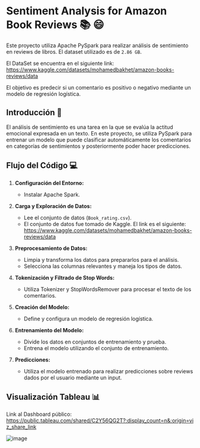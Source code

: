 # Sentiment Analysis for Amazon Book Reviews 📚 😄

Este proyecto utiliza Apache PySpark para realizar análisis de sentimiento en reviews de libros. El dataset utilizado es de `2.86 GB`.

El DataSet se encuentra en el siguiente link: https://www.kaggle.com/datasets/mohamedbakhet/amazon-books-reviews/data

El objetivo es predecir si un comentario es positivo o negativo mediante un modelo de regresión logística.

## Introducción 🚀

El análisis de sentimiento es una tarea en la que se evalúa la actitud emocional expresada en un texto. En este proyecto, se utiliza PySpark para entrenar un modelo que puede clasificar automáticamente los comentarios en categorías de sentimientos y posteriormente poder hacer predicciones.

## Flujo del Código 💻

1. **Configuración del Entorno:**
   -  Instalar Apache Spark.

2. **Carga y Exploración de Datos:**
   - Lee el conjunto de datos (`Book_rating.csv`).
   - El conjunto de datos fue tomado de Kaggle. El link es el siguiente: https://www.kaggle.com/datasets/mohamedbakhet/amazon-books-reviews/data

3. **Preprocesamiento de Datos:**
   - Limpia y transforma los datos para prepararlos para el análisis.
   - Selecciona las columnas relevantes y maneja los tipos de datos.

4. **Tokenización y Filtrado de Stop Words:**
   - Utiliza Tokenizer y StopWordsRemover para procesar el texto de los comentarios.

5. **Creación del Modelo:**
   - Define y configura un modelo de regresión logística.

6. **Entrenamiento del Modelo:**
   - Divide los datos en conjuntos de entrenamiento y prueba.
   - Entrena el modelo utilizando el conjunto de entrenamiento.

7. **Predicciones:**
   - Utiliza el modelo entrenado para realizar predicciones sobre reviews dados por el usuario mediante un input.

## Visualización Tableau 📊
Link al Dashboard público: https://public.tableau.com/shared/C2Y56QG2T?:display_count=n&:origin=viz_share_link

![image](https://github.com/Caceres-A01706972/TC3007B_BigData/assets/83652905/3a842c85-c749-4448-9264-344a02829389)
